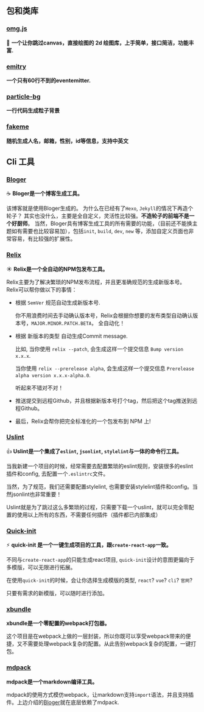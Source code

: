 ## 包和类库

### [omg.js](https://github.com/PengJiyuan/omg)

🎨 **一个让你跳过canvas，直接绘图的 2d 绘图库，上手简单，接口简洁，功能丰富.**

### [emitry](https://github.com/PengJiyuan/emitry)

**一个只有60行不到的eventemitter.**

### [particle-bg](https://github.com/PengJiyuan/particle-bg)

**一行代码生成粒子背景**

### [fakeme](https://github.com/PengJiyuan/fakeme)

**随机生成人名，邮箱，性别，id等信息，支持中英文**

## Cli 工具

### [Bloger](https://github.com/PengJiyuan/bloger)

☕️ **Bloger是一个博客生成工具。**

该博客就是使用Bloger生成的。 为什么在已经有了`Hexo`, `Jekyll`的情况下再造个轮子？
其实也没什么，主要是全自定义，灵活性比较强。**不造轮子的前端不是一个好厨师**。
当然，Bloger具有博客生成工具的所有需要的功能，（目前还不能换主题如有需要也比较容易加），包括`init`, `build`, `dev`, `new` 等，添加自定义页面也非常容易，有比较强的扩展性。

### [Relix](https://github.com/PengJiyuan/relix)

☀️ **Relix是一个全自动的NPM包发布工具。**

Relix主要为了解决繁琐的NPM发布流程，并且更准确规范的生成新版本号。 Relix可以帮你做以下的事情：

* 根据 `SemVer` 规范自动生成新版本号.

  你不用浪费时间去手动确认版本号，Relix会根据你想要的发布类型自动确认版本号，`MAJOR.MINOR.PATCH.BETA`， 全自动化！

* 根据 新版本的类型 自动生成Commit message.

  比如, 当你使用 `relix --patch`, 会生成这样一个提交信息 `Bump version x.x.x`.

  当你使用 `relix --prerelease alpha`, 会生成这样一个提交信息 `Prerelease alpha version x.x.x-alpha.0`.

  听起来不错对不对！

* 推送提交到远程Github，并且根据新版本号打个tag，然后把这个tag推送到远程Github。

* 最后，Relix会帮你把完全标准化的一个包发布到 NPM 上!

### [Uslint](https://github.com/PengJiyuan/uslint)

👍 **Uslint是一个集成了`eslint`, `jsonlint`, `stylelint`与一体的命令行工具。**

当我新建一个项目的时候，经常需要去配置繁琐的eslint规则，安装很多的eslint插件和config, 去配置一个`.eslintrc`文件。

当然，为了规范，我们还需要配置stylelint, 也需要安装stylelint插件和config。当然jsonlint也非常重要！

Uslint就是为了跳过这么多繁琐的过程，只需要下载一个uslint，就可以完全零配置的使用以上所有的东西，不需要任何插件（插件都已内部集成）

### [Quick-init](https://github.com/PengJiyuan/quick-init)

⚡️ **quick-init 是一个一键生成项目的工具，跟`create-react-app`一致。**

不同与`create-react-app`的只能生成react项目, `quick-init`设计的意图更偏向于多模版，可以无限进行拓展。

在使用`quick-init`的时候，会让你选择生成模版的类型, `react`? `vue`? `cli`? `官网`?

只要有需求的新模版，可以随时进行添加。

### [xbundle](https://github.com/PengJiyuan/xbundle)

**xbundle是一个零配置的webpack打包器。**

这个项目是在webpack上做的一层封装，所以你既可以享受webpack带来的便捷，又不需要处理webpack复杂的配置。从此告别webpack复杂的配置，一键打包。

### [mdpack](https://github.com/PengJiyuan/mdpack)

**mdpack是一个markdown编译工具。**

mdpack的使用方式模仿webpack，让markdown支持`import`语法，并且支持插件。上边介绍的[Bloger](https://github.com/PengJiyuan/bloger)就在底层依赖了mdpack.
